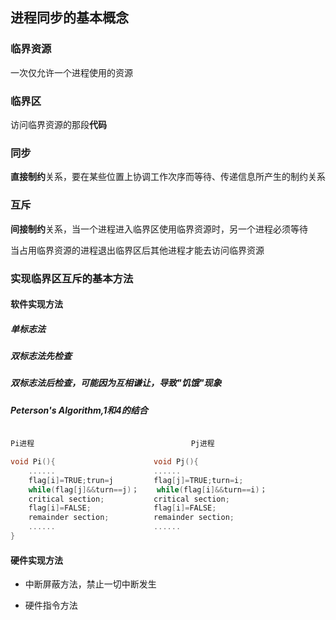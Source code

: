 ## 进程同步的基本概念

### 临界资源

一次仅允许一个进程使用的资源

### 临界区

访问临界资源的那段**代码**

### 同步

**直接制约**关系，要在某些位置上协调工作次序而等待、传递信息所产生的制约关系

### 互斥

**间接制约**关系，当一个进程进入临界区使用临界资源时，另一个进程必须等待

当占用临界资源的进程退出临界区后其他进程才能去访问临界资源

### 实现临界区互斥的基本方法

#### 软件实现方法

##### 单标志法

##### 双标志法先检查

##### 双标志法后检查，可能因为互相谦让，导致"饥饿"现象

##### Peterson's Algorithm,1和4的结合

```cpp

Pi进程                                   Pj进程

void Pi(){       				void Pj(){
	......						......
	flag[i]=TRUE;trun=j			flag[j]=TRUE;turn=i;
	while(flag[j]&&turn==j)；	while(flag[i]&&turn==i)；
	critical section;			critical section;
	flag[i]=FALSE;              flag[i]=FALSE;
	remainder section;          remainder section;
	......                      ......
}

```


#### 硬件实现方法

- 中断屏蔽方法，禁止一切中断发生

- 硬件指令方法